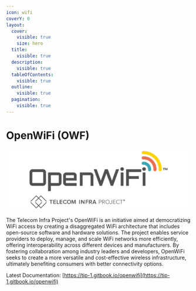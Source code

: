 ```yaml
---
icon: wifi
coverY: 0
layout:
  cover:
    visible: true
    size: hero
  title:
    visible: true
  description:
    visible: true
  tableOfContents:
    visible: true
  outline:
    visible: true
  pagination:
    visible: true
---
```


# OpenWiFi (OWF)

![](<../.gitbook/assets/OpenLAN.org Graphic_OpenWiFi.png>)

The Telecom Infra Project's OpenWiFi is an initiative aimed at democratizing WiFi access by creating a disaggregated WiFi architecture that includes open-source software and hardware solutions. The project enables service providers to deploy, manage, and scale WiFi networks more efficiently, offering interoperability across different devices and manufacturers. By fostering collaboration among industry leaders and developers, OpenWiFi seeks to create a more versatile and cost-effective wireless infrastructure, ultimately benefiting consumers with better connectivity options.

Latest Documentation: [https://tip-1.gitbook.io/openwifi](https://tip-1.gitbook.io/openwifi)
